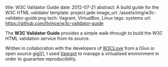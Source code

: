title: W3C Validator Guide
date: 2012-07-21
abstract: A build guide for the W3C HTML validator
template: project.jade
image_url: /assets/img/w3c-validator-guide.png
tech: Vagrant, VirtualBox, Linux
tags: systems
url: https://github.com/tlvince/w3c-validator-guide

The **W3C Validator Guide** provides a simple walk-through to build the W3C HTML
validation service from its source.

Written in collaboration with the developers of [W3CLove][] from a [Gun.io
open source gig][], I used [Vagrant][] to manage a virtualised environment in
order to guarantee reproducibility.

  [gun.io]: http://gun.io/open/58/
  [w3clove]: http://w3clove.com/
  [vagrant]: http://vagrantup.com/

